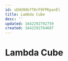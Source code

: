 ```yaml
---
id: sEHU98kfT0rF9FPKpanEl
title: Lambda Cube
desc: ''
updated: 1642292792759
created: 1642292764687
---
```


# Lambda Cube 

